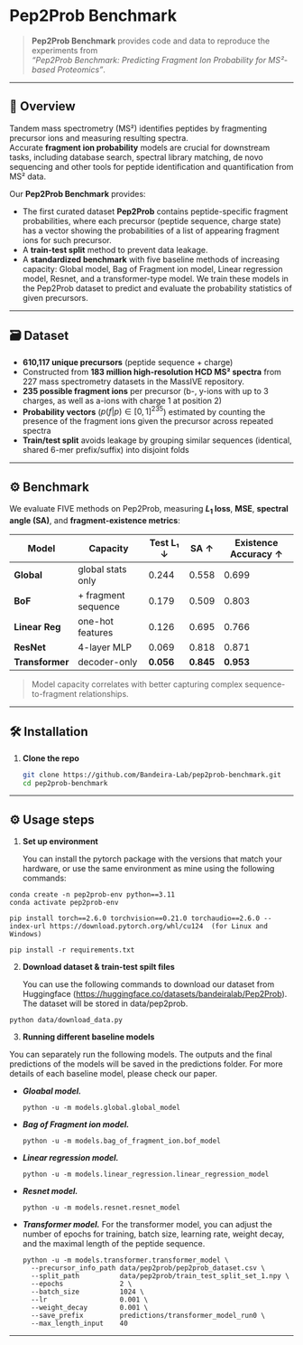 # **Pep2Prob Benchmark**

> **Pep2Prob Benchmark** provides code and data to reproduce the experiments from  
> *“Pep2Prob Benchmark: Predicting Fragment Ion Probability for MS²-based Proteomics”*.

---

## 📖 Overview

Tandem mass spectrometry (MS²) identifies peptides by fragmenting precursor ions and measuring resulting spectra.  
Accurate **fragment ion probability** models are crucial for downstream tasks, including database search, spectral library matching, de novo sequencing and other tools for peptide identification and quantification from MS² data.  

Our **Pep2Prob Benchmark** provides:

- The first curated dataset **Pep2Prob** contains peptide-specific fragment probabilities, where each precursor (peptide sequence, charge state) has a vector showing the probabilities of a list of appearing fragment ions for such precursor.  
- A **train-test split** method to prevent data leakage.
- A **standardized benchmark** with five baseline methods of increasing capacity: Global model, Bag of Fragment ion model, Linear regression model, Resnet, and a transformer-type model. We train these models in the Pep2Prob dataset to predict and evaluate the probability statistics of given precursors.
 

---

## 🗃️ Dataset

- **610,117 unique precursors** (peptide sequence + charge)  
- Constructed from **183 million high-resolution HCD MS² spectra** from 227 mass spectrometry datasets in the MassIVE repository.
- **235 possible fragment ions** per precursor (b-, y-ions with up to 3 charges, as well as a-ions with charge 1 at position 2)  
- **Probability vectors** \($p(f|p)\in[0,1]^{235}$\) estimated by counting the presence of the fragment ions given the precursor across repeated spectra  
- **Train/test split** avoids leakage by grouping similar sequences (identical, shared 6-mer prefix/suffix) into disjoint folds 

---

## ⚙️ Benchmark

We evaluate FIVE methods on Pep2Prob, measuring **$L_1$ loss**, **MSE**, **spectral angle (SA)**, and **fragment-existence metrics**:

| Model         | Capacity            | Test L₁ ↓   | SA ↑    | Existence Accuracy ↑ |
|---------------|---------------------|------------|---------|----------------------|
| **Global**    | global stats only   | 0.244      | 0.558   | 0.699                |
| **BoF**       | + fragment sequence | 0.179      | 0.509   | 0.803                |
| **Linear Reg**| one-hot features    | 0.126      | 0.695   | 0.766                |
| **ResNet**    | 4-layer MLP         | 0.069  | 0.818   | 0.871                |
| **Transformer** | decoder-only       | **0.056**      | **0.845** | **0.953**            |

> Model capacity correlates with better capturing complex sequence-to-fragment relationships.


<!-- | **CNN**       | 4-layer 1d CNN      | 0.072      | 0.808   | 0.870                | -->

---

## 🛠️ Installation

1. **Clone the repo**  
   ```bash
   git clone https://github.com/Bandeira-Lab/pep2prob-benchmark.git
   cd pep2prob-benchmark

---
## ⚙️ Usage steps
1. **Set up environment**
   
   You can install the pytorch package with the versions that match your hardware, or use the same environment as mine using the following commands:

  ```shell
  conda create -n pep2prob-env python==3.11
  conda activate pep2prob-env

  pip install torch==2.6.0 torchvision==0.21.0 torchaudio==2.6.0 --index-url https://download.pytorch.org/whl/cu124  (for Linux and Windows)

  pip install -r requirements.txt
  ```

2. **Download dataset & train-test spilt files**
   
   You can use the following commands to download our dataset from Huggingface (https://huggingface.co/datasets/bandeiralab/Pep2Prob). The dataset will be stored in data/pep2prob.

  ```shell
  python data/download_data.py
  ```

3. **Running different baseline models**

You can separately run the following models. The outputs and the final predictions of the models will be saved in the predictions folder. For more details of each baseline model, please check our paper.
   *  **_Gloabal model._**
      
      ```shell
      python -u -m models.global.global_model
      ```
   *  **_Bag of Fragment ion model._**
  
      ```shell
      python -u -m models.bag_of_fragment_ion.bof_model
      ```
   *  **_Linear regression model._**
      
      ```shell
      python -u -m models.linear_regression.linear_regression_model
      ```
   *  **_Resnet model._**
      
      ```shell
      python -u -m models.resnet.resnet_model
      ```
   *  **_Transformer model._**
      For the transformer model, you can adjust the number of epochs for training, batch size, learning rate, weight decay, and the maximal length of the peptide sequence.
      
      ```shell
      python -u -m models.transformer.transformer_model \
        --precursor_info_path data/pep2prob/pep2prob_dataset.csv \
        --split_path          data/pep2prob/train_test_split_set_1.npy \
        --epochs              2 \
        --batch_size          1024 \
        --lr                  0.001 \
        --weight_decay        0.001 \
        --save_prefix         predictions/transformer_model_run0 \
        --max_length_input    40
       ```
---
